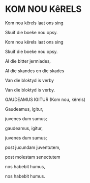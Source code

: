 # KOM NOU KêRELS

Kom nou kêrels laat ons sing

Skuif die boeke nou opsy.

Kom nou kêrels laat ons sing

Skuif die boeke nou opsy.

Al die bitter jermiades,

Al die skandes en die skades

Van die bloktyd is verby

Van die bloktyd is verby.


GAUDEAMUS IGITUR (Kom nou, kêrels)


Gaudeamus, igitur,

juvenes dum sumus;

gaudeamus, igitur,

juvenes dum sumus;

post jucundam juventutem,

post molestam senectutem

nos habebit humus,

nos habebit humus.

